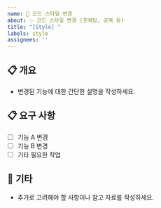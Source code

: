 ```yaml
---
name: 🎨 코드 스타일 변경 
about: ✨ 코드 스타일 변경 (포매팅, 공백 등)
title: "[Style] "
labels: style
assignees: ''
---
```


## 📋 개요
- 변경된 기능에 대한 간단한 설명을 작성하세요.

## 📋 요구 사항
- [ ] 기능 A 변경
- [ ] 기능 B 변경
- [ ] 기타 필요한 작업

## 🔔 기타
- 추가로 고려해야 할 사항이나 참고 자료를 작성하세요.
